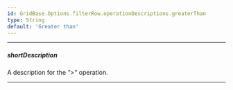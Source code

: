 ```yaml
---
id: GridBase.Options.filterRow.operationDescriptions.greaterThan
type: String
default: 'Greater than'
---
```

---
##### shortDescription
A description for the *">"* operation.

---
